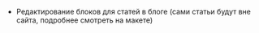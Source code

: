 - Редактирование блоков для статей в блоге (сами статьи будут вне сайта, подробнее смотреть на макете)